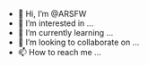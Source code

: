 - 👋 Hi, I’m @ARSFW
- 👀 I’m interested in ...
- 🌱 I’m currently learning ...
- 💞️ I’m looking to collaborate on ...
- 📫 How to reach me ...

<!---
ARSFW/ARSFW is a ✨ special ✨ repository because its `README.md` (this file) appears on your GitHub profile.
You can click the Preview link to take a look at your changes.
--->
